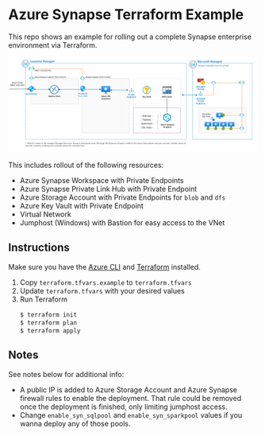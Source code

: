 # Azure Synapse Terraform Example

This repo shows an example for rolling out a complete Synapse enterprise environment via Terraform.

![Deployed resources](media/arch_syn01.png "Deployed resources")

This includes rollout of the following resources:

- Azure Synapse Workspace with Private Endpoints
- Azure Synapse Private Link Hub with Private Endpoint 
- Azure Storage Account with Private Endpoints for `blob` and `dfs`
- Azure Key Vault with Private Endpoint 
- Virtual Network
- Jumphost (Windows) with Bastion for easy access to the VNet

## Instructions

Make sure you have the [Azure CLI](https://docs.microsoft.com/en-us/cli/azure/install-azure-cli) and [Terraform](https://www.terraform.io/downloads.html) installed. 

1. Copy `terraform.tfvars.example` to `terraform.tfvars`
2. Update `terraform.tfvars` with your desired values
3. Run Terraform
    ```console
    $ terraform init
    $ terraform plan
    $ terraform apply
    ```
    
## Notes
See notes below for additional info:

- A public IP is added to Azure Storage Account and Azure Synapse firewall rules to enable the deployment. That rule could be removed once the deployment is finished, only limiting jumphost access.
- Change `enable_syn_sqlpool` and `enable_syn_sparkpool` values if you wanna deploy any of those pools.
